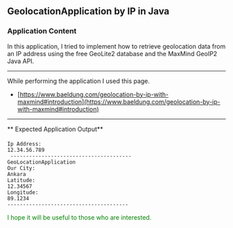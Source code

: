 ## GeolocationApplication by IP in Java
### Application Content

In this application, I tried to implement how to retrieve geolocation data from an IP address using the free GeoLite2 database and the MaxMind GeoIP2 Java API.

---

While performing the application I used this page.
* [https://www.baeldung.com/geolocation-by-ip-with-maxmind#introduction](https://www.baeldung.com/geolocation-by-ip-with-maxmind#introduction)

---

** Expected Application Output**

#### 
```
Ip Address:
12.34.56.789
 ---------------------------------------
GeoLocationApplication
Our City: 
Ankara
Latitude: 
12.34567
Longitude: 
89.1234
---------------------------------------
```



<span style="color: green"> I hope it will be useful to those who are interested. </span>

